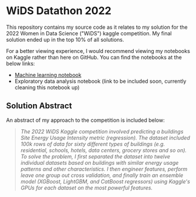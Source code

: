 # WiDS Datathon 2022

This repository contains my source code as it relates to my solution for the 2022 Women in Data Science ("WiDS") kaggle competition.  My final solution ended up in the top 10% of all solutions.

For a better viewing experience, I would recommend viewing my notebooks on Kaggle rather than here on GitHub.  You can find the notebooks at the below links:

- [Machine learning notebook](https://www.kaggle.com/code/joeldandin/starter-baseline-wids-2022-workshop-v2)
- Exploratory data analysis notebook (link to be included soon, currently cleaning this notebook up)

## Solution Abstract

An abstract of my approach to the competition is included below:

>  *The 2022 WiDS Kaggle competition involved predicting a buildings Site Energy Usage Intensity metric (regression).  The dataset included 100k rows of data for sixty different types of buildings (e.g. residential, schools, hotels, data centers, grocery stores and so on).  To solve the problem, I first separated the dataset into twelve individual datasets based on buildings with similar energy usage patterns and other characteristics. I then engineer features, perform leave one group out cross validation, and finally train an ensemble model (XGBoost, LightGBM, and CatBoost regressors) using Kaggle's GPUs for each dataset on the most powerful features.*
